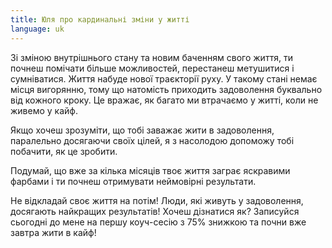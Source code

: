 ```yaml
---
title: Юля про кардинальні зміни у житті
language: uk
---
```


<p>Зі зміною внутрішнього стану та новим баченням свого життя, ти почнеш помічати
більше можливостей, перестанеш метушитися і сумніватися. Життя набуде нової
траєкторії руху. У такому стані немає місця вигорянню, тому що натомість
приходить задоволення буквально від кожного кроку. Це вражає, як багато ми
втрачаємо у житті, коли не живемо у кайф.</p>

<p>Якщо хочеш зрозуміти, що тобі заважає
жити в задоволення, паралельно досягаючи своїх цілей, я з насолодою допоможу
тобі побачити, як це зробити.</p>

<p>Подумай, що вже за кілька місяців твоє життя заграє яскравими фарбами і ти
почнеш отримувати неймовірні результати.</p>

<p>Не відкладай своє життя на потім! Люди, які живуть у задоволення, досягають
найкращих результатів! Хочеш дізнатися як? Записуйся сьогодні до мене на першу
коуч-сесію з 75% знижкою та почни вже завтра жити в кайф!</p>
